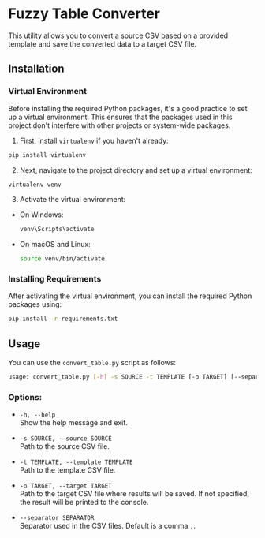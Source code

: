 # Fuzzy Table Converter

This utility allows you to convert a source CSV based on a provided template and save the converted data to a target CSV file.

## Installation

### Virtual Environment

Before installing the required Python packages, it's a good practice to set up a virtual environment. This ensures that the packages used in this project don't interfere with other projects or system-wide packages.

1. First, install `virtualenv` if you haven't already:

```bash
pip install virtualenv
```

2. Next, navigate to the project directory and set up a virtual environment:

```bash
virtualenv venv
```

3. Activate the virtual environment:

- On Windows:
  ```bash
  venv\Scripts\activate
  ```

- On macOS and Linux:
  ```bash
  source venv/bin/activate
  ```

### Installing Requirements

After activating the virtual environment, you can install the required Python packages using:

```bash
pip install -r requirements.txt
```

## Usage

You can use the `convert_table.py` script as follows:

```bash
usage: convert_table.py [-h] -s SOURCE -t TEMPLATE [-o TARGET] [--separator SEPARATOR]
```

### Options:

- `-h, --help`  
  Show the help message and exit.

- `-s SOURCE, --source SOURCE`  
  Path to the source CSV file.

- `-t TEMPLATE, --template TEMPLATE`  
  Path to the template CSV file.

- `-o TARGET, --target TARGET`  
  Path to the target CSV file where results will be saved. If not specified, the result will be printed to the console.

- `--separator SEPARATOR`  
  Separator used in the CSV files. Default is a comma `,`.